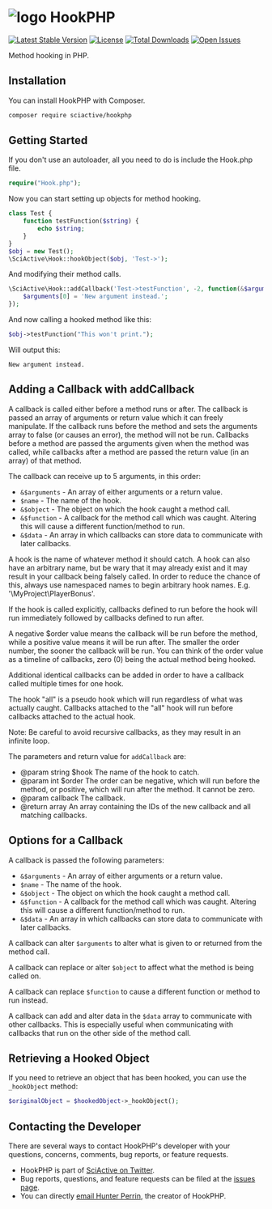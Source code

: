 # <img alt="logo" src="https://raw.githubusercontent.com/sciactive/2be-extras/master/logo/product-icon-40-bw.png" align="top" /> HookPHP

[![Latest Stable Version](https://img.shields.io/packagist/v/sciactive/hookphp.svg?style=flat)](https://packagist.org/packages/sciactive/hookphp) [![License](https://img.shields.io/packagist/l/sciactive/hookphp.svg?style=flat)](https://packagist.org/packages/sciactive/hookphp) [![Total Downloads](https://img.shields.io/packagist/dt/sciactive/hookphp.svg?style=flat)](https://packagist.org/packages/sciactive/hookphp) [![Open Issues](https://img.shields.io/github/issues/sciactive/hookphp.svg?style=flat)](https://github.com/sciactive/hookphp/issues)

Method hooking in PHP.

## Installation

You can install HookPHP with Composer.

```sh
composer require sciactive/hookphp
```

## Getting Started

If you don't use an autoloader, all you need to do is include the Hook.php file.

```php
require("Hook.php");
```

Now you can start setting up objects for method hooking.

```php
class Test {
	function testFunction($string) {
		echo $string;
	}
}
$obj = new Test();
\SciActive\Hook::hookObject($obj, 'Test->');
```

And modifying their method calls.

```php
\SciActive\Hook::addCallback('Test->testFunction', -2, function(&$arguments, $name, &$object, &$function, &$data){
	$arguments[0] = 'New argument instead.';
});
```

And now calling a hooked method like this:

```php
$obj->testFunction("This won't print.");
```

Will output this:

```
New argument instead.
```

## Adding a Callback with addCallback

A callback is called either before a method runs or after. The callback is passed an array of arguments or return value which it can freely manipulate. If the callback runs before the method and sets the arguments array to false (or causes an error), the method will not be run. Callbacks before a method are passed the arguments given when the method was called, while callbacks after a method are passed the return value (in an array) of that method.

The callback can receive up to 5 arguments, in this order:

- `&$arguments` - An array of either arguments or a return value.
- `$name` - The name of the hook.
- `&$object` - The object on which the hook caught a method call.
- `&$function` - A callback for the method call which was caught. Altering this will cause a different function/method to run.
- `&$data` - An array in which callbacks can store data to communicate with later callbacks.

A hook is the name of whatever method it should catch. A hook can also have an arbitrary name, but be wary that it may already exist and it may result in your callback being falsely called. In order to reduce the chance of this, always use namespaced names to begin arbitrary hook names. E.g. '\\MyProject\\PlayerBonus'.

If the hook is called explicitly, callbacks defined to run before the hook will run immediately followed by callbacks defined to run after.

A negative $order value means the callback will be run before the method, while a positive value means it will be run after. The smaller the order number, the sooner the callback will be run. You can think of the order value as a timeline of callbacks, zero (0) being the actual method being hooked.

Additional identical callbacks can be added in order to have a callback called multiple times for one hook.

The hook "all" is a pseudo hook which will run regardless of what was actually caught. Callbacks attached to the "all" hook will run before callbacks attached to the actual hook.

Note: Be careful to avoid recursive callbacks, as they may result in an infinite loop.

The parameters and return value for `addCallback` are:

- @param string $hook The name of the hook to catch.
- @param int $order The order can be negative, which will run before the method, or positive, which will run after the method. It cannot be zero.
- @param callback The callback.
- @return array An array containing the IDs of the new callback and all matching callbacks.

## Options for a Callback

A callback is passed the following parameters:

- `&$arguments` - An array of either arguments or a return value.
- `$name` - The name of the hook.
- `&$object` - The object on which the hook caught a method call.
- `&$function` - A callback for the method call which was caught. Altering this will cause a different function/method to run.
- `&$data` - An array in which callbacks can store data to communicate with later callbacks.

A callback can alter `$arguments` to alter what is given to or returned from the method call.

A callback can replace or alter `$object` to affect what the method is being called on.

A callback can replace `$function` to cause a different function or method to run instead.

A callback can add and alter data in the `$data` array to communicate with other callbacks. This is especially useful when communicating with callbacks that run on the other side of the method call.

## Retrieving a Hooked Object

If you need to retrieve an object that has been hooked, you can use the `_hookObject` method:

```php
$originalObject = $hookedObject->_hookObject();
```

## Contacting the Developer

There are several ways to contact HookPHP's developer with your questions, concerns, comments, bug reports, or feature requests.

- HookPHP is part of [SciActive on Twitter](http://twitter.com/SciActive).
- Bug reports, questions, and feature requests can be filed at the [issues page](https://github.com/sciactive/hookphp/issues).
- You can directly [email Hunter Perrin](mailto:hunter@sciactive.com), the creator of HookPHP.

